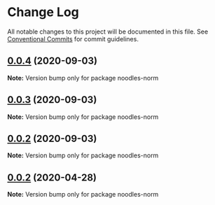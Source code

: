 # Change Log

All notable changes to this project will be documented in this file.
See [Conventional Commits](https://conventionalcommits.org) for commit guidelines.

## [0.0.4](https://github.com/geallenboy/noodles/compare/noodles-norm@0.0.3...noodles-norm@0.0.4) (2020-09-03)

**Note:** Version bump only for package noodles-norm





## [0.0.3](https://github.com/geallenboy/noodles/compare/noodles-norm@0.0.2...noodles-norm@0.0.3) (2020-09-03)

**Note:** Version bump only for package noodles-norm





## [0.0.2](https://github.com/geallenboy/noodles/compare/noodles-norm@0.0.2...noodles-norm@0.0.2) (2020-09-03)

**Note:** Version bump only for package noodles-norm





## [0.0.2](https://github.com/geallenboy/noodles/compare/noodles-norm@1.0.10...noodles-norm@0.0.2) (2020-04-28)

**Note:** Version bump only for package noodles-norm
